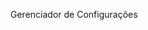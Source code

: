 <Token xmlns:xlink="http://www.w3.org/1999/xlink">Gerenciador de Configurações</Token>

<!--HONumber=Jun16_HO4-->


